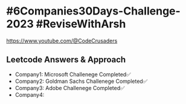 # #6Companies30Days-Challenge-2023 #ReviseWithArsh 
https://www.youtube.com/@CodeCrusaders

## Leetcode Answers & Approach

- Company1: Microsoft Challenege Completed✅
- Company2: Goldman Sachs Challenege Completed✅
- Company3: Adobe Challenege Completed✅
- Company4:
